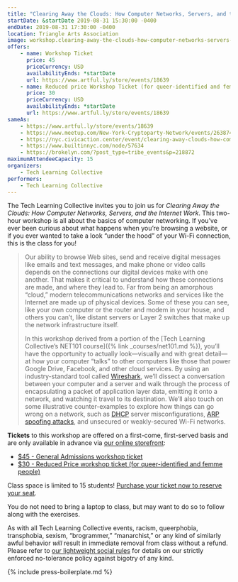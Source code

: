 ```yaml
---
title: "Clearing Away the Clouds: How Computer Networks, Servers, and the Internet Work"
startDate: &startDate 2019-08-31 15:30:00 -0400
endDate: 2019-08-31 17:30:00 -0400
location: Triangle Arts Association
image: workshop.clearing-away-the-clouds-how-computer-networks-servers-and-the-internet-work.rectangle.png
offers:
    - name: Workshop Ticket
      price: 45
      priceCurrency: USD
      availabilityEnds: *startDate
      url: https://www.artful.ly/store/events/18639
    - name: Reduced price Workshop Ticket (for queer-identified and femme people)
      price: 30
      priceCurrency: USD
      availabilityEnds: *startDate
      url: https://www.artful.ly/store/events/18639
sameAs:
    - https://www.artful.ly/store/events/18639
    - https://www.meetup.com/New-York-Cryptoparty-Network/events/263874387/
    - https://nyc.civicaction.center/event/clearing-away-clouds-how-computer-networks-servers-and-internet-work
    - https://www.builtinnyc.com/node/57634
    - https://brokelyn.com/?post_type=tribe_events&p=218872
maximumAttendeeCapacity: 15
organizers:
    - Tech Learning Collective
performers:
    - Tech Learning Collective
---
```


The Tech Learning Collective invites you to join us for *Clearing Away the Clouds: How Computer Networks, Servers, and the Internet Work*. This two-hour workshop is all about the basics of computer networking. If you&rsquo;ve ever been curious about what happens when you&rsquo;re browsing a website, or if you ever wanted to take a look &ldquo;under the hood&rdquo; of your Wi-Fi connection, this is the class for you!

> Our ability to browse Web sites, send and receive digital messages like emails and text messages, and make phone or video calls depends on the connections our digital devices make with one another. That makes it critical to understand how these connections are made, and where they lead to. Far from being an amorphous &ldquo;cloud,&rdquo; modern telecommunications networks and services like the Internet are made up of physical devices. Some of these you can see, like your own computer or the router and modem in your house, and others you can&rsquo;t, like distant servers or Layer 2 switches that make up the network infrastructure itself.
> 
> In this workshop derived from a portion of the [Tech Learning Collective&rsquo;s NET101 course]({% link _courses/net101.md %}), you&rsquo;ll have the opportunity to actually look&mdash;visually and with great detail&mdash;at how your computer &ldquo;talks&rdquo; to other computers like those that power Google Drive, Facebook, and other cloud services. By using an industry-standard tool called [Wireshark](https://wireshark.org/), we&rsquo;ll dissect a conversation between your computer and a server and walk through the process of encapsulating a packet of application layer data, emitting it onto a network, and watching it travel to its destination. We&rsquo;ll also touch on some illustrative counter-examples to explore how things can go wrong on a network, such as [DHCP](https://en.wikipedia.org/wiki/Dynamic_Host_Configuration_Protocol) server misconfigurations, [ARP spoofing attacks](https://en.wikipedia.org/wiki/ARP_spoofing), and unsecured or weakly-secured Wi-Fi networks.

**Tickets** to this workshop are offered on a first-come, first-served basis and are only available in advance via [our online storefront](https://www.artful.ly/store/events/18639):

* [$45 - General Admissions workshop ticket](https://www.artful.ly/store/events/18639)
* [$30 - Reduced Price workshop ticket (for queer-identified and femme people)](https://www.artful.ly/store/events/18639)

Class space is limited to 15 students! [Purchase your ticket now to reserve your seat](https://www.artful.ly/store/events/18639).

You do not need to bring a laptop to class, but may want to do so to follow along with the exercises.

As with all Tech Learning Collective events, racism, queerphobia, transphobia, sexism, “brogrammer,” “manarchist,” or any kind of similarly awful behavior *will* result in immediate removal from class without a refund. Please refer to [our lightweight social rules](https://github.com/AnarchoTechNYC/meta/wiki/Social-rules) for details on our strictly enforced no-tolerance policy against bigotry of any kind.

{% include press-boilerplate.md %}

